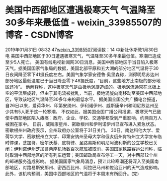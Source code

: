 # 美国中西部地区遭遇极寒天气 气温降至30多年来最低值 - weixin_33985507的博客 - CSDN博客
2019年01月31日 08:32:47[weixin_33985507](https://me.csdn.net/weixin_33985507)阅读数：14
中新社休斯敦1月30日电 美国中西部地区于30日遭遇极寒天气，气温降至30多年来最低值。寒潮已造成至少5人死亡。
美国有线电视新闻网30日消息，美国中西部地区于当日陷入极寒天气。据美国国家气象局的数据，美国北部平原和五大湖的部分地区气温将于30日夜间降至零下41摄氏度左右。美国气象学家安德鲁·奥里森称，测得明尼苏达州部分地区最低温度已于当日降至零下48摄氏度，“目前，这些地方比南极的部分地区还冷”。
他解释称，这种极寒天气是由极地涡旋造成的。极地涡流通常在北极上空的平流层旋转，但由于其电流被扰乱，当前，极地涡旋向南移动至美国中西部地区，导致该地区气温降至30多年来的最低水平。
据美国全国公共广播电台报道，自26日以来，爱荷华州、印第安纳州、伊利诺伊州、威斯康辛州和明尼苏达州至少共有5人死于这一轮寒潮。
不仅如此，据美国全国广播公司报道，极寒天气已致使中西部地区陷入瘫痪：政府、企业、学校、交通等都受到严重影响，约两百万人被困在家中。
日前，威斯康星州、密歇根州和伊利诺伊州已宣布进入紧急状态。密歇根州州政府表示，全州政府办公室将于31日关门。
30日，南达科他大学、爱荷华大学、密歇根州立大学、印第安纳州圣母大学和俄亥俄州肯特州立大学宣布临时停课，芝加哥、密尔沃基、底特律、圣路易斯和明尼阿波利斯的公立学校已关闭；伊利诺伊州芝加哥两座机场数百次航班被取消，美国国家铁路客运公司称，临时取消中西部地区的所有列车运营；美国邮政局宣布停工一天，对中西部12个州的邮递服务造成影响。
据美国国家气象局消息，预计此轮寒潮还将深入至美国南部地区，对路易斯安那州、密西西比州、阿拉巴马州和佐治亚州的天气造成影响。此外，该机构预测，美国中西部地区的气温将于本周末有所回升。(完)
